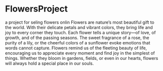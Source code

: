# FlowersProject
a project for seling flowers onlin 
Flowers are nature’s most beautiful gift to the world. With their delicate petals and vibrant colors, they bring life and joy to every corner they touch. Each flower tells a unique story—of love, of growth, and of the passing seasons. The sweet fragrance of a rose, the purity of a lily, or the cheerful colors of a sunflower evoke emotions that words cannot capture. Flowers remind us of the fleeting beauty of life, encouraging us to appreciate every moment and find joy in the simplest of things. Whether they bloom in gardens, fields, or even in our hearts, flowers will always hold a special place in our souls.
